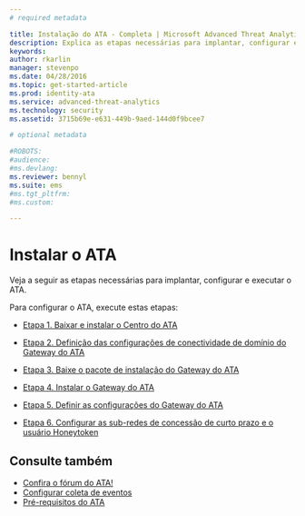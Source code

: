 ```yaml
---
# required metadata

title: Instalação do ATA - Completa | Microsoft Advanced Threat Analytics
description: Explica as etapas necessárias para implantar, configurar e executar o ATA.
keywords:
author: rkarlin
manager: stevenpo
ms.date: 04/28/2016
ms.topic: get-started-article
ms.prod: identity-ata
ms.service: advanced-threat-analytics
ms.technology: security
ms.assetid: 3715b69e-e631-449b-9aed-144d0f9bcee7

# optional metadata

#ROBOTS:
#audience:
#ms.devlang:
ms.reviewer: bennyl
ms.suite: ems
#ms.tgt_pltfrm:
#ms.custom:

---
```


# Instalar o ATA

Veja a seguir as etapas necessárias para implantar, configurar e executar o ATA.

Para configurar o ATA, execute estas etapas:


-   [Etapa 1. Baixar e instalar o Centro do ATA](install-ata-step1.md)

-   [Etapa 2. Definição das configurações de conectividade de domínio do Gateway do ATA](install-ata-step2.md)

-   [Etapa 3. Baixe o pacote de instalação do Gateway do ATA](install-ata-step3.md)

-   [Etapa 4. Instalar o Gateway do ATA](install-ata-step4.md)

-   [Etapa 5. Definir as configurações do Gateway do ATA](install-ata-step5.md)

-   [Etapa 6. Configurar as sub-redes de concessão de curto prazo e o usuário Honeytoken](install-ata-step6.md)


## Consulte também

- [Confira o fórum do ATA!](https://social.technet.microsoft.com/Forums/security/en-US/home?forum=mata)
- [Configurar coleta de eventos](configure-event-collection.md)
- [Pré-requisitos do ATA](/advanced-threat-analytics/plan-design/ata-prerequisites)



<!--HONumber=May16_HO1-->


